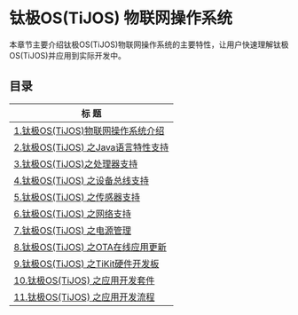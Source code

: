 # 钛极OS(TiJOS) 物联网操作系统

本章节主要介绍钛极OS(TiJOS)物联网操作系统的主要特性，让用户快速理解钛极OS(TiJOS)并应用到实际开发中。

## 目录
| 标 题                                      |
| ---------------------------------------- |
| [1.钛极OS(TiJOS)物联网操作系统介绍](1.tijos_introduction.md) |
| [2.钛极OS(TiJOS) 之Java语言特性支持](2.tijos_javaspec.md) |
| [3.钛极OS(TiJOS)之处理器支持](3.tijos_cpu.md) |
| [4.钛极OS(TiJOS) 之设备总线支持](4.tijos_peripherals.md) |
| [5.钛极OS(TiJOS) 之传感器支持](5.tijos_driverstore.md) |
| [6.钛极OS(TiJOS) 之网络支持](6.tijos_network.md) |
| [7.钛极OS(TiJOS) 之电源管理](7.tijos_power.md) |
| [8.钛极OS(TiJOS) 之OTA在线应用更新](8.tijos_appcenter.md) |
| [9.钛极OS(TiJOS) 之TiKit硬件开发板](9.tijos_tikitboard.md) |
| [10.钛极OS(TiJOS) 之应用开发套件](10.tijos_appsuite.md) |
| [11.钛极OS(TiJOS) 之应用开发流程](11.tijos_devprocess.md) |